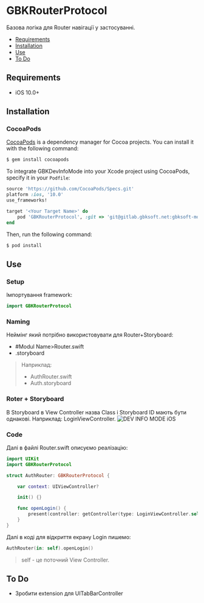 # GBKRouterProtocol

Базова логіка для Router навігації у застосуванні.

- [Requirements](#requirements)
- [Installation](#installation)
- [Use](#use)
- [To Do](#to-do)

## Requirements

- iOS 10.0+

## Installation

### CocoaPods

[CocoaPods](http://cocoapods.org) is a dependency manager for Cocoa projects. You can install it with the following command:

```bash
$ gem install cocoapods
```

To integrate GBKDevInfoMode into your Xcode project using CocoaPods, specify it in your `Podfile`:

```ruby
source 'https://github.com/CocoaPods/Specs.git'
platform :ios, '10.0'
use_frameworks!

target '<Your Target Name>' do
    pod 'GBKRouterProtocol', :git => 'git@gitlab.gbksoft.net:gbksoft-mobile-department/ios/gbkrouterprotocol.git'
end
```

Then, run the following command:

```bash
$ pod install
```

## Use

### Setup

Імпортування framework:

```swift
import GBKRouterProtocol
```
### Naming

Неймінг який потрібно використовувати для Router+Storyboard:
- #Modul Name>Router.swift
- <Modul Name>.storyboard

> Наприклад:
>  - AuthRouter.swift
>  - Auth.storyboard

### Roter + Storyboard

В Storyboard в View Controller назва Class і Storyboard ID мають бути однакові. Наприклад: LoginViewController.
![DEV INFO MODE iOS](http://gbksoft.net/downloads/zakhliupanyi-av/routerinstoryboard.png)

### Code

Далі в файлі <Modul Name>Router.swift описуємо реалізацію:

```swift
import UIKit
import GBKRouterProtocol

struct AuthRouter: GBKRouterProtocol {

    var context: UIViewController?

    init() {}

    func openLogin() {
        present(controller: getController(type: LoginViewController.self)!)
    }
}
```

Далі в коді для відкриття екрану Login пишемо:

```swift
AuthRouter(in: self).openLogin()
```
>  self - це поточний View Controller.

## To Do
- Зробити extension для UITabBarController
